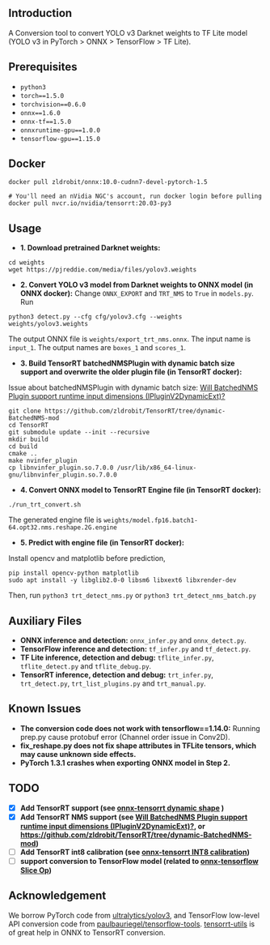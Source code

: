 ## Introduction
A Conversion tool to convert YOLO v3 Darknet weights to TF Lite model
(YOLO v3 in PyTorch > ONNX > TensorFlow > TF Lite).

## Prerequisites
- `python3`
- `torch==1.5.0`
- `torchvision==0.6.0`
- `onnx==1.6.0`
- `onnx-tf==1.5.0`
- `onnxruntime-gpu==1.0.0`
- `tensorflow-gpu==1.15.0`

## Docker
```
docker pull zldrobit/onnx:10.0-cudnn7-devel-pytorch-1.5

# You'll need an nVidia NGC's account, run docker login before pulling
docker pull nvcr.io/nvidia/tensorrt:20.03-py3
```

## Usage
- **1. Download pretrained Darknet weights:**
```
cd weights
wget https://pjreddie.com/media/files/yolov3.weights 
```

- **2. Convert YOLO v3 model from Darknet weights to ONNX model (in ONNX docker):** 
Change `ONNX_EXPORT` and `TRT_NMS` to `True` in `models.py`. Run 
```
python3 detect.py --cfg cfg/yolov3.cfg --weights weights/yolov3.weights
```
The output ONNX file is `weights/export_trt_nms.onnx`. The input name is `input_1`. The output names are `boxes_1` and `scores_1`.

- **3. Build TensorRT batchedNMSPlugin with dynamic batch size support and overwrite the older plugin file (in TensorRT docker):**

Issue about batchedNMSPlugin with dynamic batch size: 
[Will BatchedNMS Plugin support runtime input dimensions (IPluginV2DynamicExt)?](https://github.com/NVIDIA/TensorRT/issues/544)
```
git clone https://github.com/zldrobit/TensorRT/tree/dynamic-BatchedNMS-mod
cd TensorRT
git submodule update --init --recursive
mkdir build
cd build
cmake ..
make nvinfer_plugin
cp libnvinfer_plugin.so.7.0.0 /usr/lib/x86_64-linux-gnu/libnvinfer_plugin.so.7.0.0
```

- **4. Convert ONNX model to TensorRT Engine file (in TensorRT docker):**
```
./run_trt_convert.sh
```
The generated engine file is `weights/model.fp16.batch1-64.opt32.nms.reshape.2G.engine`

- **5. Predict with engine file (in TensorRT docker):**

Install opencv and matplotlib before prediction,
```
pip install opencv-python matplotlib
sudo apt install -y libglib2.0-0 libsm6 libxext6 libxrender-dev
```
Then, run
`python3 trt_detect_nms.py`
or
`python3 trt_detect_nms_batch.py`

## Auxiliary Files
- **ONNX inference and detection:** `onnx_infer.py` and `onnx_detect.py`.
- **TensorFlow inference and detection:** `tf_infer.py` and `tf_detect.py`.
- **TF Lite inference, detection and debug:** `tflite_infer.py`, `tflite_detect.py` 
and `tflite_debug.py`.
- **TensorRT inference, detection and debug:** `trt_infer.py`, `trt_detect.py`, `trt_list_plugins.py`
and `trt_manual.py`.

## Known Issues
- **The conversion code does not work with tensorflow==1.14.0:** Running prep.py cause protobuf error (Channel order issue in Conv2D).
- **fix_reshape.py does not fix shape attributes in TFLite tensors, which may cause unknown side effects.**
- **PyTorch 1.3.1 crashes when exporting ONNX model in Step 2.**

## TODO
- [x] **Add TensorRT support (see [onnx-tensorrt dynamic shape](https://github.com/onnx/onnx-tensorrt/issues/328) )**
- [x] **Add TensorRT NMS support (see [Will BatchedNMS Plugin support runtime input dimensions (IPluginV2DynamicExt)?](https://github.com/NVIDIA/TensorRT/issues/544), or https://github.com/zldrobit/TensorRT/tree/dynamic-BatchedNMS-mod)**
- [ ] **Add TensorRT int8 calibration (see [onnx-tensorrt INT8 calibration](https://github.com/NVIDIA/TensorRT/issues/289))**
- [ ] **support conversion to TensorFlow model (related to [onnx-tensorflow Slice Op](https://github.com/onnx/onnx-tensorflow/issues/464))**

## Acknowledgement
We borrow PyTorch code from [ultralytics/yolov3](https://github.com/ultralytics/yolov3), 
and TensorFlow low-level API conversion code from [paulbauriegel/tensorflow-tools](https://github.com/paulbauriegel/tensorflow-tools).
[tensorrt-utils](https://github.com/rmccorm4/tensorrt-utils) is of great help in ONNX to TensorRT conversion.
  
